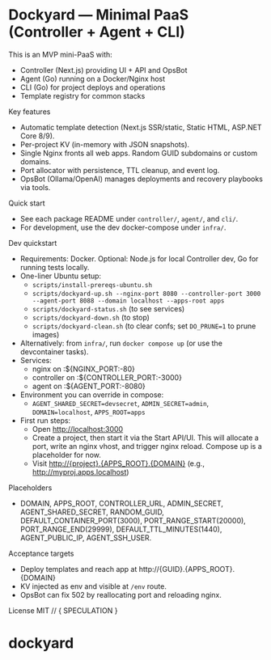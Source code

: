 # Dockyard — Minimal PaaS (Controller + Agent + CLI)

This is an MVP mini-PaaS with:

- Controller (Next.js) providing UI + API and OpsBot
- Agent (Go) running on a Docker/Nginx host
- CLI (Go) for project deploys and operations
- Template registry for common stacks

Key features

- Automatic template detection (Next.js SSR/static, Static HTML, ASP.NET Core 8/9).
- Per-project KV (in-memory with JSON snapshots).
- Single Nginx fronts all web apps. Random GUID subdomains or custom domains.
- Port allocator with persistence, TTL cleanup, and event log.
- OpsBot (Ollama/OpenAI) manages deployments and recovery playbooks via tools.

Quick start

- See each package README under `controller/`, `agent/`, and `cli/`.
- For development, use the dev docker-compose under `infra/`.

Dev quickstart

- Requirements: Docker. Optional: Node.js for local Controller dev, Go for running tests locally.
- One-liner Ubuntu setup:
    - `scripts/install-prereqs-ubuntu.sh`
    - `scripts/dockyard-up.sh --nginx-port 8080 --controller-port 3000 --agent-port 8088 --domain localhost --apps-root apps`
    - `scripts/dockyard-status.sh` (to see services)
    - `scripts/dockyard-down.sh` (to stop)
    - `scripts/dockyard-clean.sh` (to clear confs; set `DO_PRUNE=1` to prune images)
- Alternatively: from `infra/`, run `docker compose up` (or use the devcontainer tasks).
- Services:
    - nginx on :${NGINX_PORT:-80}
    - controller on :${CONTROLLER_PORT:-3000}
    - agent on :${AGENT_PORT:-8080}
- Environment you can override in compose:
    - `AGENT_SHARED_SECRET=devsecret`, `ADMIN_SECRET=admin`, `DOMAIN=localhost`, `APPS_ROOT=apps`
- First run steps:
    - Open <http://localhost:3000>
    - Create a project, then start it via the Start API/UI. This will allocate a port, write an nginx vhost, and trigger nginx reload. Compose up is a placeholder for now.
    - Visit <http://{project}.{APPS_ROOT}.{DOMAIN}> (e.g., <http://myproj.apps.localhost>)

Placeholders

- DOMAIN, APPS_ROOT, CONTROLLER_URL, ADMIN_SECRET, AGENT_SHARED_SECRET, RANDOM_GUID,
  DEFAULT_CONTAINER_PORT(3000), PORT_RANGE_START(20000), PORT_RANGE_END(29999),
  DEFAULT_TTL_MINUTES(1440), AGENT_PUBLIC_IP, AGENT_SSH_USER.

Acceptance targets
- Deploy templates and reach app at http://{GUID}.{APPS_ROOT}.{DOMAIN}
- KV injected as env and visible at `/env` route.
- OpsBot can fix 502 by reallocating port and reloading nginx.

License
MIT // { SPECULATION }
# dockyard